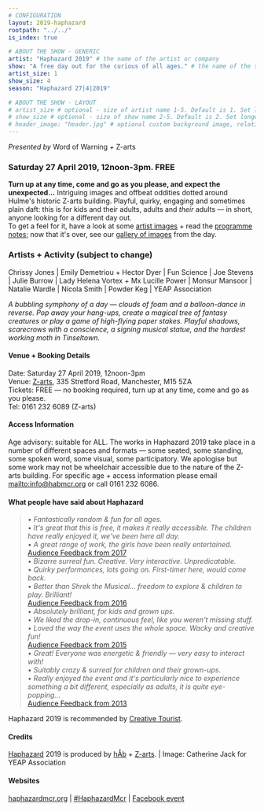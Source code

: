 ```yaml
---
# CONFIGURATION
layout: 2019-haphazard
rootpath: "../../"
is_index: true

# ABOUT THE SHOW - GENERIC
artist: "Haphazard 2019" # the name of the artist or company
show: "A free day out for the curious of all ages." # the name of the show
artist_size: 1
show_size: 4
season: "Haphazard 27|4|2019"

# ABOUT THE SHOW - LAYOUT
# artist_size # optional - size of artist name 1-5. Default is 1. Set longer names to lower values
# show_size # optional - size of show name 2-5. Default is 2. Set longer names to lower values
# header_image: "header.jpg" # optional custom background image, relative to current page
---
```

*Presented by* Word of Warning *+* Z-arts           
         
### Saturday 27 April 2019, 12noon-3pm. FREE             
**Turn up at any time, come and go as you please, and expect the unexpected…** Intriguing images and offbeat oddities dotted around Hulme's historic Z-arts building. Playful, quirky, engaging and sometimes plain daft: this is for kids and their adults, adults and *their* adults — in short, anyone looking for a different day out.<br>To get a feel for it, have a look at some [artist images](/galleries/2019-haphazardpre) + read the [programme notes](/archive/2019-haphazard/programme); now that it's over, see our [gallery of images](/galleries/2019-haphazard) from the day.                 

### Artists + Activity (subject to change)                
Chrissy Jones | Emily Demetriou + Hector Dyer | Fun Science | Joe Stevens | Julie Burrow | Lady Helena Vortex + Mx Lucille Power | Monsur Mansoor | Natalie Wardle  | Nicola Smith | Powder Keg | YEAP Association        
           
*A bubbling symphony of a day — clouds of foam and a balloon-dance in reverse. Pop away your hang-ups, create a magical tree of fantasy creatures or play a game of high-flying paper stakes. Playful shadows, scarecrows with a conscience, a signing musical statue, and the hardest working moth in Tinseltown.*       
           
#### Venue + Booking Details
Date: Saturday 27 April 2019, 12noon-3pm      
Venue: <a href="http://www.z-arts.org/about-us/getting-here" target="_blank">Z-arts</a>, 335 Stretford Road, Manchester, M15 5ZA        
Tickets: FREE — no booking required, turn up at any time, come and go as you please.      
Tel: 0161 232 6089 (Z-arts)          
        
#### Access Information            
Age advisory: suitable for ALL. The works in Haphazard 2019 take place in a number of different spaces and formats — some seated, some standing, some spoken word, some visual, some participatory. We apologise but some work may not be wheelchair accessible due to the nature of the Z-arts building. For specific age + access information please email <mailto:info@habmcr.org> or call 0161 232 6086.        
             
#### What people have said about Haphazard        
>• *Fantastically random & fun for all ages.*<br>• *It's great that this is free, it makes it really accessible. The children have really enjoyed it, we've been here all day.*<br>• *A great range of work, the girls have been really entertained.*<br>[Audience Feedback from 2017](/archive/2017-haphazard)                 
>• *Bizarre surreal fun. Creative. Very interactive. Unpredicatable.*<br>• *Quirky performances, lots going on. First-timer here, would come back.*<br>• *Better than Shrek the Musical… freedom to explore & children to play. Brilliant!*<br>[Audience Feedback from 2016](/archive/2016-haphazard)        
>• *Absolutely brilliant, for kids and grown ups.*<br>• *We liked the drop-in, continuous feel, like you weren't missing stuff.*<br>• *Loved the way the event uses the whole space. Wacky and creative fun!*<br>[Audience Feedback from 2015](/archive/2015-haphazard)         
>• *Great! Everyone was energetic & friendly — very easy to interact with!*<br>• *Suitably crazy & surreal for children and their grown-ups*.<br>• *Really enjoyed the event and it's particularly nice to experience something a bit different, especially as adults, it is quite eye-popping…*<br>[Audience Feedback from 2013](/archive/2013-spring/haphazard)         
           
Haphazard 2019 is recommended by <a href="https://www.creativetourist.com/event/haphazard" target="_blank">Creative Tourist</a>.           
         
#### Credits         
[Haphazard](/hab/haphazard) 2019 is produced by [hÅb](/hab) + <a href="http://www.z-arts.org" target="_blank">Z-arts</a>. | Image: Catherine Jack for YEAP Association     
         
#### Websites        
<a href="http://haphazardmcr.org" target="_blank">haphazardmcr.org</a> | <a href="http://twitter.com/hashtag/HaphazardMcr" target="_blank">#HaphazardMcr</a> | <a href="http://facebook.com/events/647987405657373" target="_blank">Facebook event</a>
